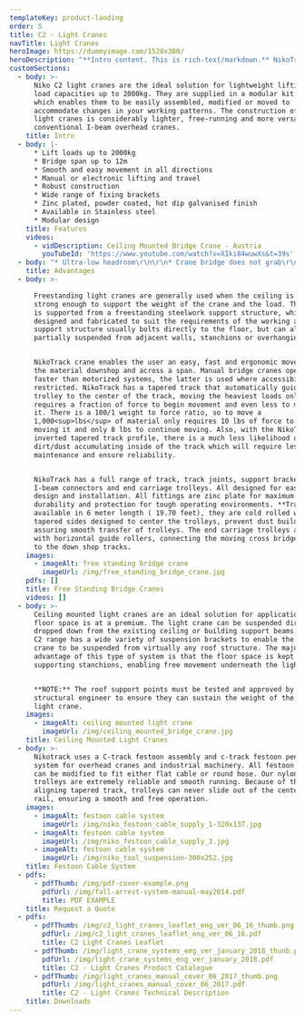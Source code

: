 ```yaml
---
templateKey: product-landing
order: 5
title: C2 - Light Cranes
navTitle: Light Cranes
heroImage: https://dummyimage.com/1520x380/
heroDescription: "**Intro content. This is rich-text/markdown.** NikoTrack is of cold rolled steel manufacture and supplied in standard 6 meter lengths in either plain, zinc plated, or stainless steel. Due to the design of the tapered sides this reduces the possibility of a build up of dust, thus assuring smooth running characteristics of the trolleys.\r\n\r\n* item 1\r\n* item 2\r\n\r\nNiko Profile | h (mm) | b (mm) | d (mm) | s (mm)\r\n--- | --- | --- | --- | ---\r\nNo. 23.000 | 35.00 | 40.00 | 11.00 | 2.75\r\nNo. 24.000 | 43.50 | 48.50 | 15.50 | 3.20"
customSections:
  - body: >-
      Niko C2 light cranes are the ideal solution for lightweight lifting of
      load capacities up to 2000kg. They are supplied in a modular kit form,
      which enables them to be easily assembled, modified or moved to
      accommodate changes in your working patterns. The construction of Niko C2
      light cranes is considerably lighter, free-running and more versatile than
      conventional I-beam overhead cranes.
    title: Intro
  - body: |-
      * Lift loads up to 2000kg
      * Bridge span up to 12m
      * Smooth and easy movement in all directions
      * Manual or electronic lifting and travel
      * Robust construction
      * Wide range of fixing brackets
      * Zinc plated, powder coated, hot dip galvanised finish
      * Available in Stainless steel
      * Modular design
    title: Features
    videos:
      - vidDescription: Ceiling Mounted Bridge Crane - Austria
        youTubeId: 'https://www.youtube.com/watch?v=XIki84wuwXs&t=39s'
  - body: "* Ultra-low headroom\r\n\r\n* Crane bridge does not grab\r\n\r\n* Low-maintenance and long working life\r\n\r\n* Easy to install\r\n\r\n* Fit directly to roof and a wide range of structures\r\n\r\n* For indoor and outdoor applications\r\n\r\n* Ideal for food applications and clean areas\r\n\r\n* Easy to extend, modify or relocate\r\n\r\n* Can connect to other cranes and conveyors\r\n\r\n* Cost effective"
    title: Advantages
  - body: >-

      Freestanding light cranes are generally used when the ceiling is not
      strong enough to support the weight of the crane and the load. The crane
      is supported from a freestanding steelwork support structure, which is
      designed and fabricated to suit the requirements of the working area. The
      support structure usually bolts directly to the floor, but can also be
      partially suspended from adjacent walls, stanchions or overhanging beams.


      NikoTrack crane enables the user an easy, fast and ergonomic movement of
      the material downshop and across a span. Manual bridge cranes operate
      faster than motorized systems, the latter is used where accessibility is
      restricted. NikoTrack has a tapered track that automatically guides the
      trolley to the center of the track, moving the heaviest loads only
      requires a fraction of force to begin movement and even less to maintain
      it. There is a 100/1 weight to force ratio, so to move a
      1,000<sup>lbs</sup> of material only requires 10 lbs of force to start
      moving it and only 8 lbs to continue moving. Also, with the NikoTracks
      inverted tapered track profile, there is a much less likelihood of
      dirt/dust accumulating inside of the track which will require less
      maintenance and ensure reliability.


      NikoTrack has a full range of track, track joints, support brackets,
      I-beam connectors and end carriage trolleys. All designed for ease of
      design and installation. All fittings are zinc plate for maximum
      durability and protection for tough operating environments. **Tracks** are
      available in 6 meter length ( 19.70 feet), they are cold rolled with
      tapered sides designed to center the trolleys, prevent dust build up
      assuring smooth transfer of trolleys. The end carriage trolleys are fitted
      with horizontal guide rollers, connecting the moving cross bridge member
      to the down shop tracks.
    images:
      - imageAlt: free standing bridge crane
        imageUrl: /img/free_standing_bridge_crane.jpg
    pdfs: []
    title: Free Standing Bridge Cranes
    videos: []
  - body: >-
      Ceiling mounted light cranes are an ideal solution for applications where
      floor space is at a premium. The light crane can be suspended directly or
      dropped down from the existing ceiling or building support beams. The Niko
      C2 range has a wide variety of suspension brackets to enable the light
      crane to be suspended from virtually any roof structure. The major
      advantage of this type of system is that the floor space is kept clear of
      supporting stanchions, enabling free movement underneath the light crane.


      **NOTE:** The roof support points must be tested and approved by a
      structural engineer to ensure they can sustain the weight of the load and
      light crane.
    images:
      - imageAlt: ceiling mounted light crane
        imageUrl: /img/ceiling_mounted_bridge_crane.jpg
    title: Ceiling Mounted Light Cranes
  - body: >-
      Nikotrack uses a C-track festoon assembly and c-track festoon pendant
      system for overhead cranes and industrial machinery. All festoon trolleys
      can be modified to fit either flat cable or round hose. Our nylon cable
      trolleys are extremely reliable and smooth running. Because of the self
      aligning tapered track, trolleys can never slide out of the center of the
      rail, ensuring a smooth and free operation.
    images:
      - imageAlt: festoon cable system
        imageUrl: /img/niko_festoon_cable_supply_1-320x137.jpg
      - imageAlt: festoon cable system
        imageUrl: /img/niko_festoon_cable_supply_3.jpg
      - imageAlt: festoon cable system
        imageUrl: /img/niko_tool_suspension-300x252.jpg
    title: Festoon Cable System
  - pdfs:
      - pdfThumb: /img/pdf-cover-example.png
        pdfUrl: /img/fall-arrest-system-manual-may2014.pdf
        title: PDF EXAMPLE
    title: Request a Quote
  - pdfs:
      - pdfThumb: /img/c2_light_cranes_leaflet_eng_ver_06_16_thumb.png
        pdfUrl: /img/c2_light_cranes_leaflet_eng_ver_06_16.pdf
        title: C2 Light Cranes Leaflet
      - pdfThumb: /img/light_crane_systems_eng_ver_january_2018_thunb.png
        pdfUrl: /img/light_crane_systems_eng_ver_january_2018.pdf
        title: C2 - Light Cranes Product Catalogue
      - pdfThumb: /img/light_cranes_manual_cover_06_2017_thumb.png
        pdfUrl: /img/light_cranes_manual_cover_06_2017.pdf
        title: C2 - Light Cranes Technical Description
    title: Downloads
---
```

